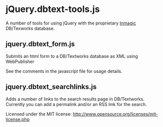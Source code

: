 # jQuery.dbtext-tools.js

A number of tools for using jQuery with the proprietary [Inmagic](http://www.inmagic.com) DB/Texworks database. 

## jquery.dbtext_form.js

Submits an html form to a DB/Textworks database as XML using WebPublisher

See the comments in the javascript file for usage details.

## jquery.dbtext_searchlinks.js

Adds a number of links to the search results page in DB/Textworks. Currently you can add a permalink and/or an RSS link for the search.

Licensed under the MIT license: http://www.opensource.org/licenses/mit-license.php
